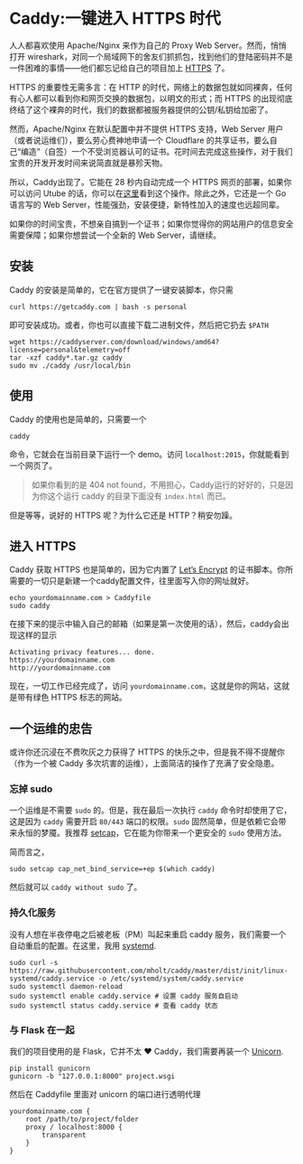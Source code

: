 # Caddy:一键进入 HTTPS 时代

人人都喜欢使用 Apache/Nginx 来作为自己的 Proxy Web Server。然而，悄悄打开 wireshark，对同一个局域网下的舍友们抓抓包，找到他们的登陆密码并不是一件困难的事情——他们都忘记给自己的项目加上 [HTTPS](https://www.howtogeek.com/181767/htg-explains-what-is-https-and-why-should-i-care/) 了。

HTTPS 的重要性无需多言：在 HTTP 的时代，网络上的数据包就如同裸奔，任何有心人都可以看到你和网页交换的数据包，以明文的形式；而 HTTPS 的出现彻底终结了这个裸奔的时代，我们的数据都被服务器提供的公钥/私钥给加密了。

然而，Apache/Nginx 在默认配置中并不提供 HTTPS 支持，Web Server 用户（或者说运维们），要么劳心费神地申请一个 Cloudflare 的共享证书，要么自己“编造”（自签）一个不受浏览器认可的证书。花时间去完成这些操作，对于我们宝贵的开发开发时间来说简直就是暴殄天物。

所以，Caddy出现了。它能在 28 秒内自动完成一个 HTTPS 网页的部署，如果你可以访问 Utube 的话，你可以在[这里](https://www.youtube.com/watch?v=nk4EWHvvZtI)看到这个操作。除此之外，它还是一个 Go 语言写的 Web Server，性能强劲，安装便捷，新特性加入的速度也远超同辈。

如果你的时间宝贵，不想亲自搞到一个证书；如果你觉得你的网站用户的信息安全需要保障；如果你想尝试一个全新的 Web Server，请继续。

## 安装

Caddy 的安装是简单的，它在官方提供了一键安装脚本，你只需

```
curl https://getcaddy.com | bash -s personal
```

即可安装成功。或者，你也可以直接下载二进制文件，然后把它扔去 `$PATH`

```
wget https://caddyserver.com/download/windows/amd64?license=personal&telemetry=off
tar -xzf caddy*.tar.gz caddy
sudo mv ./caddy /usr/local/bin
```

## 使用

Caddy 的使用也是简单的，只需要一个 

```
caddy
``` 

命令，它就会在当前目录下运行一个 demo。访问 `localhost:2015`，你就能看到一个网页了。

> 如果你看到的是 404 not found，不用担心，Caddy运行的好好的，只是因为你这个运行 caddy 的目录下面没有 `index.html` 而已。

但是等等，说好的 HTTPS 呢？为什么它还是 HTTP？稍安勿躁。

## 进入 HTTPS

Caddy 获取 HTTPS 也是简单的，因为它内置了 [Let’s Encrypt](https://letsencrypt.org/) 的证书脚本。你所需要的一切只是新建一个caddy配置文件，往里面写入你的网址就好。

```
echo yourdomainname.com > Caddyfile
sudo caddy
```

在接下来的提示中输入自己的邮箱（如果是第一次使用的话），然后，caddy会出现这样的显示

```
Activating privacy features... done.
https://yourdomainname.com
http://yourdomainname.com
```

现在，一切工作已经完成了，访问 `yourdomainname.com`，这就是你的网站，这就是带有绿色 HTTPS 标志的网站。

## 一个运维的忠告

或许你还沉浸在不费吹灰之力获得了 HTTPS 的快乐之中，但是我不得不提醒你（作为一个被 Caddy 多次坑害的运维），上面简洁的操作了充满了安全隐患。

### 忘掉 sudo

一个运维是不需要 `sudo` 的。但是，我在最后一次执行 `caddy` 命令时却使用了它，这是因为 `caddy` 需要开启 `80/443` 端口的权限。`sudo` 固然简单，但是依赖它会带来永恒的梦魇。我推荐 [setcap](https://linux.die.net/man/8/setcap)，它在能为你带来一个更安全的 `sudo` 使用方法。

简而言之，

```
sudo setcap cap_net_bind_service=+ep $(which caddy)
```

然后就可以 `caddy without sudo` 了。

### 持久化服务

没有人想在半夜停电之后被老板（PM）叫起来重启 caddy 服务，我们需要一个自动重启的配置。在这里，我用 [systemd](http://www.ruanyifeng.com/blog/2016/03/systemd-tutorial-commands.html).

```
sudo curl -s https://raw.githubusercontent.com/mholt/caddy/master/dist/init/linux-systemd/caddy.service -o /etc/systemd/system/caddy.service
sudo systemctl daemon-reload
sudo systemctl enable caddy.service # 设置 caddy 服务自启动
sudo systemctl status caddy.service # 查看 caddy 状态
```

### 与 Flask 在一起

我们的项目使用的是 Flask，它并不太 ❤ Caddy，我们需要再装一个 [Unicorn](http://gunicorn.org/).

```
pip install gunicorn
gunicorn -b "127.0.0.1:8000" project.wsgi
```

然后在 Caddyfile 里面对 unicorn 的端口进行透明代理

```
yourdomainname.com {
    root /path/to/project/folder
    proxy / localhost:8000 {
        transparent
    }
}
```